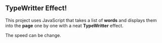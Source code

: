 ## TypeWritter Effect!
This project uses JavaScript that takes a list of **words** and displays them into the **page** one by one with a neat **TypeWritter** effect.

The speed can be change.
